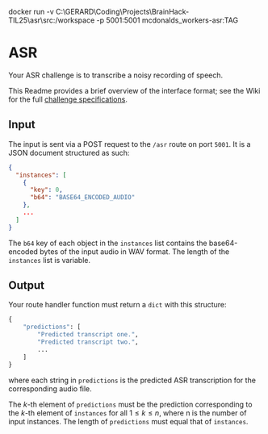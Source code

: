 docker run -v C:\GERARD\Coding\Projects\BrainHack-TIL25\asr\src:/workspace -p 5001:5001 mcdonalds_workers-asr:TAG

# ASR

Your ASR challenge is to transcribe a noisy recording of speech.

This Readme provides a brief overview of the interface format; see the Wiki for the full [challenge specifications](https://github.com/til-ai/til-25/wiki/Challenge-specifications).

## Input

The input is sent via a POST request to the `/asr` route on port `5001`. It is a JSON document structured as such:

```JSON
{
  "instances": [
    {
      "key": 0,
      "b64": "BASE64_ENCODED_AUDIO"
    },
    ...
  ]
}
```

The `b64` key of each object in the `instances` list contains the base64-encoded bytes of the input audio in WAV format. The length of the `instances` list is variable.

## Output

Your route handler function must return a `dict` with this structure:

```Python
{
    "predictions": [
        "Predicted transcript one.",
        "Predicted transcript two.",
        ...
    ]
}
```

where each string in `predictions` is the predicted ASR transcription for the corresponding audio file.

The $k$-th element of `predictions` must be the prediction corresponding to the $k$-th element of `instances` for all $1 \le k \le n$, where n is the number of input instances. The length of `predictions` must equal that of `instances`.
